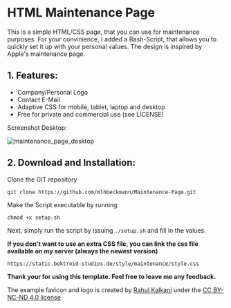 
# HTML Maintenance Page

This is a simple HTML/CSS page, that you can use for maintenance purposes. For your convinience, I added a Bash-Script, that allows you to quickly set it up with your personal values. The design is inspired by Apple's maintenance page. 

## 1. Features:

 - Company/Personal Logo
 - Contact E-Mail
 - Adaptive CSS for mobile, tablet, laptop and desktop
 - Free for private and commercial use (see LICENSE)

Screenshot Desktop:

![maintenance_page_desktop](https://user-images.githubusercontent.com/80179488/116791703-75b06480-aabc-11eb-82a5-b978ed1f8f9f.jpg)



## 2. Download and Installation:

Clone the GIT repository 
```
git clone https://github.com/mlhbeckmann/Maintenance-Page.git
```
Make the Script executable by running

    chmod +x setup.sh

Next, simply run the script by issuing `./setup.sh` and fill in the values. 

**If you don't want to use an extra CSS file, you can link the css file available on my server (always the newest version)**
```
https://static.bektroid-studios.de/style/maintenance/style.css
```


**Thank your for using this template. Feel free to leave me any feedback.**

The example favicon and logo is created by [Rahul Kalkani](https://iconscout.com/contributors/rkalkani) under the [CC BY-NC-ND 4.0 license](https://creativecommons.org/licenses/by-nc-nd/4.0/)
